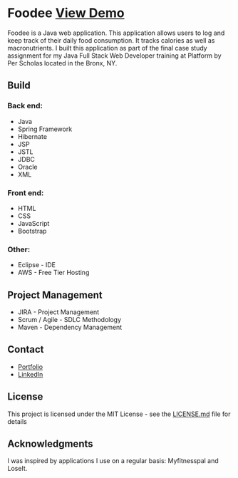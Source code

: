 # Foodee [View Demo](http://ec2-3-86-58-184.compute-1.amazonaws.com:8080/FoodeeV2/)
Foodee is a Java web application. This application allows users to log and keep track of their daily food consumption. It tracks calories as well as macronutrients. I built this application as part of the final case study assignment for my Java Full Stack Web Developer training at Platform by Per Scholas located in the Bronx, NY. 



## Build
### Back end: 
* Java 
* Spring Framework
* Hibernate
* JSP 
* JSTL
* JDBC
* Oracle
* XML

### Front end: 
* HTML
* CSS
* JavaScript
* Bootstrap

### Other: 
* Eclipse - IDE 
* AWS - Free Tier Hosting

## Project Management
* JIRA - Project Management
* Scrum / Agile - SDLC Methodology
* Maven - Dependency Management

## Contact
* [Portfolio](http://www.christophermedrano.me/)
* [LinkedIn](https://www.linkedin.com/in/christophermedrano/)

## License
This project is licensed under the MIT License - see the [LICENSE.md](LICENSE.md) file for details

## Acknowledgments
I was inspired by applications I use on a regular basis: Myfitnesspal and LoseIt.
